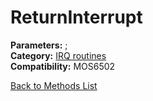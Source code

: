 # ReturnInterrupt

**Parameters:** ;  
**Category:** [IRQ routines](../categories/irq_routines.md)  
**Compatibility:** MOS6502  


[Back to Methods List](../../SUMMARY.md)
